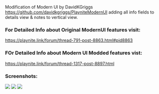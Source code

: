 Modification of Modern UI by DavidKGriggs https://github.com/davidkgriggs/PlayniteModernUI adding all info fields to details view &amp; notes to vertical view.

### For Detailed Info about Original ModernUI features visit:
https://playnite.link/forum/thread-791-post-8863.html#pid8863

### FOr Detailed Info about Modern UI Modded features vist:
https://playnite.link/forum/thread-1317-post-8897.html

### Screenshots:
![](https://i.postimg.cc/4yNjD5mw/35-17-22-143509.png)
![](https://i.postimg.cc/Pxdxfnrk/Screenshot-2022-08-22-112913.png)
![](https://i.postimg.cc/Fzxs0TFc/Screenshot-2022-08-22-080825.png)
